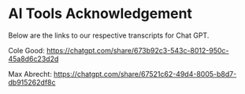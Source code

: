 # AI Tools Acknowledgement

Below are the links to our respective transcripts for Chat GPT.

Cole Good:
https://chatgpt.com/share/673b92c3-543c-8012-950c-45a8d6c23d2d

Max Abrecht:
https://chatgpt.com/share/67521c62-49d4-8005-b8d7-db915262df8c
